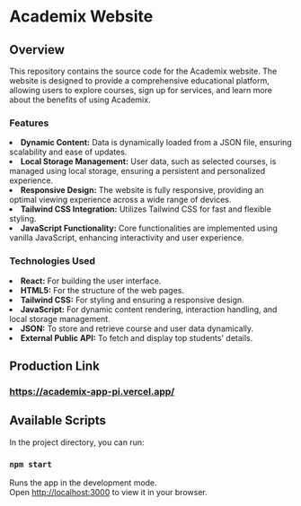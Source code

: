 # Academix Website
## Overview
This repository contains the source code for the Academix website. The website is designed to provide a comprehensive educational platform, allowing users to explore courses, sign up for services, and learn more about the benefits of using Academix.
### Features
<li><b>Dynamic Content:</b> Data is dynamically loaded from a JSON file, ensuring scalability and ease of updates.</li>
<li><b>Local Storage Management:</b> User data, such as selected courses, is managed using local storage, ensuring a persistent and personalized experience.
</li>
<li><b>Responsive Design:</b> The website is fully responsive, providing an optimal viewing experience across a wide range of devices.</li>
<li><b>Tailwind CSS Integration:</b> Utilizes Tailwind CSS for fast and flexible styling.</li>
<li><b>JavaScript Functionality:</b> Core functionalities are implemented using vanilla JavaScript, enhancing interactivity and user experience.</li>

### Technologies Used
<li><b>React:</b> For building the user interface.</li>
<li><b>HTML5:</b> For the structure of the web pages.</li>
<li><b>Tailwind CSS:</b> For styling and ensuring a responsive design.</li>
<li><b>JavaScript:</b> For dynamic content rendering, interaction handling, and local storage management.</li>
<li><b>JSON:</b> To store and retrieve course and user data dynamically.</li>
<li><b>External Public API:</b> To fetch and display top students' details.</li>

##  Production Link
### https://academix-app-pi.vercel.app/
## Available Scripts

In the project directory, you can run:

### `npm start`

Runs the app in the development mode.\
Open [http://localhost:3000](http://localhost:3000) to view it in your browser.


